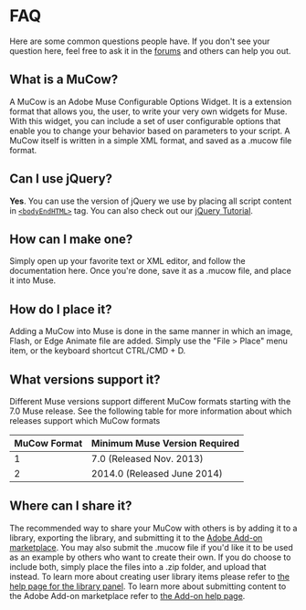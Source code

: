 # FAQ
Here are some common questions people have. If you don't see your question
here, feel free to ask it in the [forums][1] and others can help you out.

## What is a MuCow?
A MuCow is an Adobe Muse Configurable Options Widget. It is a extension format
that allows you, the user, to write your very own widgets for Muse. With this
widget, you can include a set of user configurable options that enable you to
change your behavior based on parameters to your script. A MuCow itself is
written in a simple XML format, and saved as a .mucow file format.

## Can I use jQuery?

**Yes**. You can use the version of jQuery we use by placing all script content
in [`<bodyEndHTML>`][4] tag. You can also check out our [jQuery Tutorial][5].

## How can I make one?
Simply open up your favorite text or XML editor, and follow the documentation
here. Once you're done, save it as a .mucow file, and place it into Muse.

## How do I place it?
Adding a MuCow into Muse is done in the same manner in which an image, Flash,
or Edge Animate file are added. Simply use the "File > Place" menu item, or
the keyboard shortcut CTRL/CMD + D.

## What versions support it?
Different Muse versions support different MuCow formats starting with the 7.0
Muse release. See the following table for more information about which releases
support which MuCow formats

| MuCow Format | Minimum Muse Version Required |
| --- | --- |
| 1 | 7.0 (Released Nov. 2013) |
| 2 | 2014.0 (Released June 2014) |

## Where can I share it?
The recommended way to share your MuCow with others is by adding it to a
library, exporting the library, and submitting it to the [Adobe Add-on
marketplace][2]. You may also submit the .mucow file if you'd like it to be
used as an example by others who want to create their own. If you do choose to
include both, simply place the files into a .zip folder, and upload that
instead. To learn more about creating user library items please refer to
[the help page for the library panel][3]. To learn more about submitting
content to the Adobe Add-on marketplace refer to [the Add-on help page][6].

 [1]: http://forums.adobe.com/community/muse
 [2]: http://www.adobe.com/go/muse_add-ons
 [3]: http://helpx.adobe.com/en/muse/tutorials/organizing-reusing-elements-using-library-panel.html
 [4]: ./04-Content%20Tags.md
 [5]: ./06-Tutorials.md
 [6]: https://www.adobeexchange.com/resources
